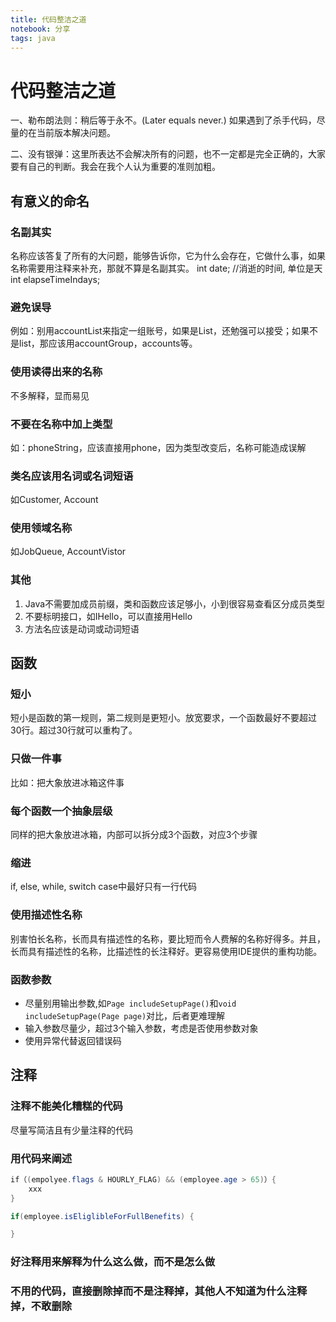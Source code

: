```yaml
---
title: 代码整洁之道
notebook: 分享
tags: java
---
```


# 代码整洁之道
一、勒布朗法则：稍后等于永不。(Later equals never.) 如果遇到了杀手代码，尽量的在当前版本解决问题。

二、没有银弹：这里所表达不会解决所有的问题，也不一定都是完全正确的，大家要有自己的判断。我会在我个人认为重要的准则加粗。

## 有意义的命名
### 名副其实
名称应该答复了所有的大问题，能够告诉你，它为什么会存在，它做什么事，如果名称需要用注释来补充，那就不算是名副其实。
int date; //消逝的时间, 单位是天
int elapseTimeIndays; 

### 避免误导
例如：别用accountList来指定一组账号，如果是List，还勉强可以接受；如果不是list，那应该用accountGroup，accounts等。

### 使用读得出来的名称
不多解释，显而易见

### 不要在名称中加上类型
如：phoneString，应该直接用phone，因为类型改变后，名称可能造成误解

### 类名应该用名词或名词短语
如Customer, Account

### 使用领域名称
如JobQueue, AccountVistor

### 其他
1. Java不需要加成员前缀，类和函数应该足够小，小到很容易查看区分成员类型
2. 不要标明接口，如IHello，可以直接用Hello
3. 方法名应该是动词或动词短语

## 函数
### 短小
短小是函数的第一规则，第二规则是更短小。放宽要求，一个函数最好不要超过30行。超过30行就可以重构了。

### 只做一件事
比如：把大象放进冰箱这件事

### 每个函数一个抽象层级
同样的把大象放进冰箱，内部可以拆分成3个函数，对应3个步骤

### 缩进
if, else, while, switch case中最好只有一行代码

### 使用描述性名称
别害怕长名称，长而具有描述性的名称，要比短而令人费解的名称好得多。并且，长而具有描述性的名称，比描述性的长注释好。更容易使用IDE提供的重构功能。

### 函数参数
+ 尽量别用输出参数,如`Page includeSetupPage()`和`void includeSetupPage(Page page)`对比，后者更难理解
+ 输入参数尽量少，超过3个输入参数，考虑是否使用参数对象
+ 使用异常代替返回错误码

## 注释
### 注释不能美化糟糕的代码
尽量写简洁且有少量注释的代码

### 用代码来阐述

``` java
if（(empolyee.flags & HOURLY_FLAG) && (employee.age > 65)）{
	xxx
}

if(employee.isEliglibleForFullBenefits) {

}
```

### 好注释用来解释为什么这么做，而不是怎么做
### 不用的代码，直接删除掉而不是注释掉，其他人不知道为什么注释掉，不敢删除



